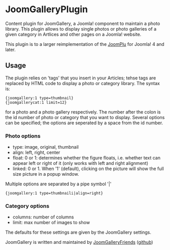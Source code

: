 # JoomGalleryPlugin
Content plugin for JoomGallery, a Joomla! component to maintain a photo library. This plugin allows to display single photos or photo galleries of a given category in Artlices and other pages on a Joomla! website.

This plugin is to a larger  reimplementation of the [JoomPlu](https://github.com/JoomGalleryfriends/JoomPlu) for Joomla! 4 and later. 

## Usage

The plugin relies on 'tags' that you insert in your Articles; tehse tags are replaced by HTML code to display a photo or category library. The syntax is:
```
{joomgallery:1 type=thumbnail}
{joomgallerycat:1 limit=12}
```
for a photo and a photo gallery respectively. The number after the colon is the id number of photo or category that you want to display. Several options can be specified; the options are seperated by a space from the id number.

### Photo options

 - type: image, original, thumbnail
 - align: left, right, center
 - float: 0 or 1: determines whether the figure floats, i.e. whether text can appear left or right of it (only works with left and right alignment)
 - linked: 0 or 1. When '1' (default), clicking on the picture will show the full size picture in a popup window.

Multiple options are separated by a pipe symbol '|'
```
{joomgallery:1 type=thumbnaili|align=right}
```

### Category options

 - columns: number of columns 
 - limit: max number of images to show

The defaults for these settings are given by the JoomGallery settings. 

JoomGallery is written and maintained by [JoomGalleryFriends](https://www.joomgalleryfriends.net/en/) ([github](https://github.com/JoomGalleryfriends/JoomGallery))
